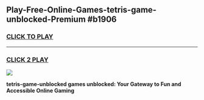 
## Play-Free-Online-Games-tetris-game-unblocked-Premium #b1906
<h3>
<a href="https://premium.freeplayer.one?title=tetris-game-unblocked&ref=8M">CLICK TO PLAY</a></h3>
<hr>

<h3>
<a href="https://premium.freeplayer.one?title=tetris-game-unblocked&ref=8M">CLICK 2 PLAY</a>
  
</h3>

<a href="https://premium.freeplayer.one?title=tetris-game-unblocked&ref=8M"><img src="https://clearcache.store/games.png"></a>


**tetris-game-unblocked games unblocked: Your Gateway to Fun and Accessible Online Gaming**

